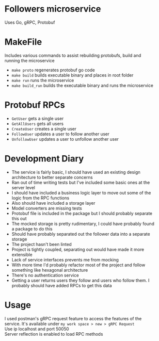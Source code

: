 # Followers microservice
Uses Go, gRPC, Protobuf

# MakeFile
Includes various commands to assist rebuilding protobufs, build and running the microservice
- `make proto` regenerates protobuf go code
- `make build` builds executable binary and places in root folder
- `make run` runs the microservice
- `make build_run` builds the executable binary and runs the microservice 

# Protobuf RPCs
- `GetUser` gets a single user
- `GetAllUsers` gets all users
- `CreateUser` creates a single user
- `FollowUser` updates a user to follow another user
- `UnfollowUser` updates a user to unfollow another user

# Development Diary 
- The service is fairly basic, I should have used an existing design architecture to better separate concerns
- Ran out of time writing tests but I've included some basic ones at the server level
- I should have included a business logic layer to move out some of the logic from the RPC functions
- Also should have included a storage layer
- Model converters are missing tests
- Protobuf file is included in the package but I should probably separate this out
- The mocked storage is pretty rudimentary, I could have probably found a package to do this 
- Should have probably separated out the follower data into a separate storage
- The project hasn't been linted
- Project is tightly coupled, separating out would have made it more extensible
- Lack of service interfaces prevents me from mocking
- With more time I'd probably refactor most of the project and follow something like hexagonal architecture
- There's no authentication service
- Getting a user returns users they follow and users who follow them. I probably should have added RPCs to get this data

# Usage
I used postman's gRPC request feature to access the features of the service. It's available under `my work space > new > gRPC Request`  
Use ip localhost and port 50050  
Server reflection is enabled to load RPC methods